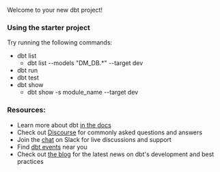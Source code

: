 Welcome to your new dbt project!

### Using the starter project

Try running the following commands:
- dbt list
  - dbt list --models "DM_DB.*" --target dev
- dbt run
- dbt test
- dbt show
  - dbt show -s module_name --target dev


### Resources:
- Learn more about dbt [in the docs](https://docs.getdbt.com/docs/introduction)
- Check out [Discourse](https://discourse.getdbt.com/) for commonly asked questions and answers
- Join the [chat](https://community.getdbt.com/) on Slack for live discussions and support
- Find [dbt events](https://events.getdbt.com) near you
- Check out [the blog](https://blog.getdbt.com/) for the latest news on dbt's development and best practices
